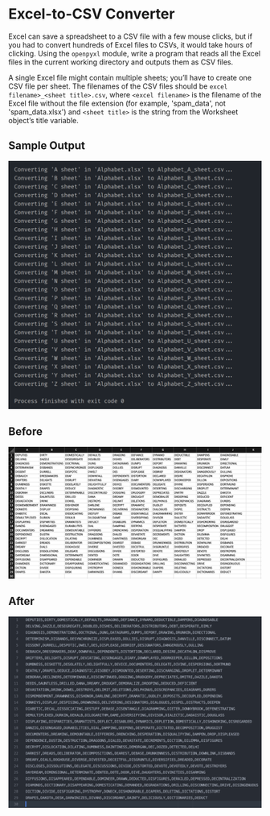 # Excel-to-CSV Converter
Excel can save a spreadsheet to a CSV file with a few mouse clicks, but if you had to convert hundreds of Excel files to CSVs, it would take hours of clicking. Using the `openpyxl` module, write a program that reads all the Excel files in the current working directory and outputs them as CSV files.

A single Excel file might contain multiple sheets; you’ll have to create one CSV file per sheet. The filenames of the CSV files should be `excel filename>_<sheet title>.csv`, where `<excel filename>` is the filename of the Excel file without the file extension (for example, 'spam_data', not 'spam_data.xlsx') and `<sheet title>` is the string from the Worksheet object’s title variable.

## Sample Output
<p align=center>
  <img src=./images/sample_output.png alt=sample console output>
</p>

Before
-
<p align=center>
  <img src=./images/before.png alt=worksheet before script>
</p>

After
-
<p align=center>
  <img src=./images/after.png alt=CSV after script>
</p>
